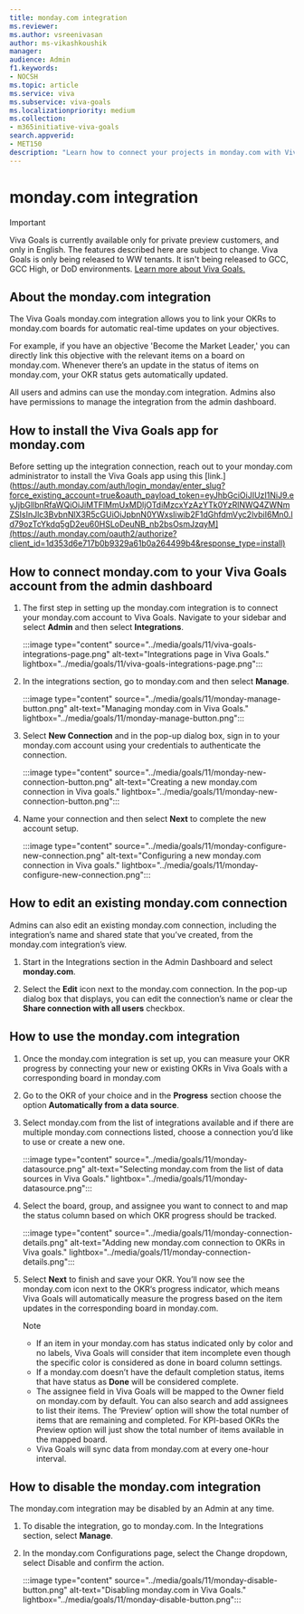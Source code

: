 ```yaml
---
title: monday.com integration
ms.reviewer: 
ms.author: vsreenivasan
author: ms-vikashkoushik
manager: 
audience: Admin
f1.keywords:
- NOCSH
ms.topic: article
ms.service: viva
ms.subservice: viva-goals
ms.localizationpriority: medium
ms.collection:  
- m365initiative-viva-goals  
search.appverid:
- MET150
description: "Learn how to connect your projects in monday.com with Viva Goals."
---
```


# monday.com integration

> [!IMPORTANT]
> Viva Goals is currently available only for private preview customers, and only in English. The features described here are subject to change. Viva Goals is only being released to WW tenants. It isn't being released to GCC, GCC High, or DoD environments. [Learn more about Viva Goals.](https://go.microsoft.com/fwlink/?linkid=2189933)

## About the monday.com integration

The Viva Goals monday.com integration allows you to link your OKRs to monday.com boards for automatic real-time updates on your objectives. 

For example, if you have an objective 'Become the Market Leader,' you can directly link this objective with the relevant items on a board on monday.com. Whenever there’s an update in the status of items on monday.com, your OKR status gets automatically updated. 

All users and admins can use the monday.com integration. Admins also have permissions to manage the integration from the admin dashboard. 

## How to install the Viva Goals app for monday.com

Before setting up the integration connection, reach out to your monday.com administrator to install the Viva Goals app using this [link.](https://auth.monday.com/auth/login_monday/enter_slug?force_existing_account=true&oauth_payload_token=eyJhbGciOiJIUzI1NiJ9.eyJjbGllbnRfaWQiOiJiMTFlMmUxMDljOTdiMzcxYzAzYTk0YzRlNWQ4ZWNmZSIsInJlc3BvbnNlX3R5cGUiOiJpbnN0YWxsIiwib2F1dGhfdmVyc2lvbiI6Mn0.ld79ozTcYkdq5gD2eu60HSLoDeuNB_nb2bsOsmJzqyM](https://auth.monday.com/oauth2/authorize?client_id=1d353d6e717b0b9329a61b0a264499b4&response_type=install) 

## How to connect monday.com to your Viva Goals account from the admin dashboard

1. The first step in setting up the monday.com integration is to connect your monday.com account to Viva Goals. Navigate to your sidebar and select **Admin** and then select **Integrations**.

    :::image type="content" source="../media/goals/11/viva-goals-integrations-page.png" alt-text="Integrations page in Viva Goals." lightbox="../media/goals/11/viva-goals-integrations-page.png":::

2. In the integrations section, go to monday.com and then select **Manage**. 

    :::image type="content" source="../media/goals/11/monday-manage-button.png" alt-text="Managing monday.com in Viva Goals." lightbox="../media/goals/11/monday-manage-button.png":::

3. Select **New Connection** and in the pop-up dialog box, sign in to your monday.com account using your credentials to authenticate the connection. 

    :::image type="content" source="../media/goals/11/monday-new-connection-button.png" alt-text="Creating a new monday.com connection in Viva goals." lightbox="../media/goals/11/monday-new-connection-button.png":::

4. Name your connection and then select **Next** to complete the new account setup.

    :::image type="content" source="../media/goals/11/monday-configure-new-connection.png" alt-text="Configuring a new monday.com connection in Viva goals." lightbox="../media/goals/11/monday-configure-new-connection.png":::

## How to edit an existing monday.com connection

Admins can also edit an existing monday.com connection, including the integration’s name and shared state that you’ve created, from the monday.com integration’s view. 

1. Start in the Integrations section in the Admin Dashboard and select **monday.com**. 

2. Select the **Edit** icon next to the monday.com connection. In the pop-up dialog box that displays, you can edit the connection’s name or clear the **Share connection with all users** checkbox. 

## How to use the monday.com integration

1. Once the monday.com integration is set up, you can measure your OKR progress by connecting your new or existing OKRs in Viva Goals with a corresponding board in monday.com

2. Go to the OKR of your choice and in the **Progress** section choose the option **Automatically from a data source**. 

3. Select monday.com from the list of integrations available and if there are multiple monday.com connections listed, choose a connection you’d like to use or create a new one. 

    :::image type="content" source="../media/goals/11/monday-datasource.png" alt-text="Selecting monday.com from the list of data sources in Viva Goals." lightbox="../media/goals/11/monday-datasource.png":::

4. Select the board, group, and assignee you want to connect to and map the status column based on which OKR progress should be tracked. 

    :::image type="content" source="../media/goals/11/monday-connection-details.png" alt-text="Adding new monday.com connection to OKRs in Viva goals." lightbox="../media/goals/11/monday-connection-details.png":::

5. Select **Next** to finish and save your OKR. You’ll now see the monday.com icon next to the OKR‘s progress indicator, which means Viva Goals will automatically measure the progress based on the item updates in the corresponding board in monday.com. 

    > [!NOTE]
    >
    > - If an item in your monday.com has status indicated only by color and no labels, Viva Goals will consider that item incomplete even though the specific color is considered as done in board column settings.
    > - If a monday.com doesn’t have the default completion status, items that have status as **Done** will be considered complete.
    > - The assignee field in Viva Goals will be mapped to the Owner field on monday.com by default. You can also search and add assignees to list their items. The ‘Preview’ option will show the total number of items that are remaining and completed. For KPI-based OKRs the Preview option will just show the total number of items available in the mapped board.
    > - Viva Goals will sync data from monday.com at every one-hour interval. 

## How to disable the monday.com integration

The monday.com integration may be disabled by an Admin at any time. 

1. To disable the integration, go to monday.com. In the Integrations section, select **Manage**. 

2. In the monday.com Configurations page, select the Change dropdown, select Disable and confirm the action. 

    :::image type="content" source="../media/goals/11/monday-disable-button.png" alt-text="Disabling monday.com in Viva Goals." lightbox="../media/goals/11/monday-disable-button.png":::


